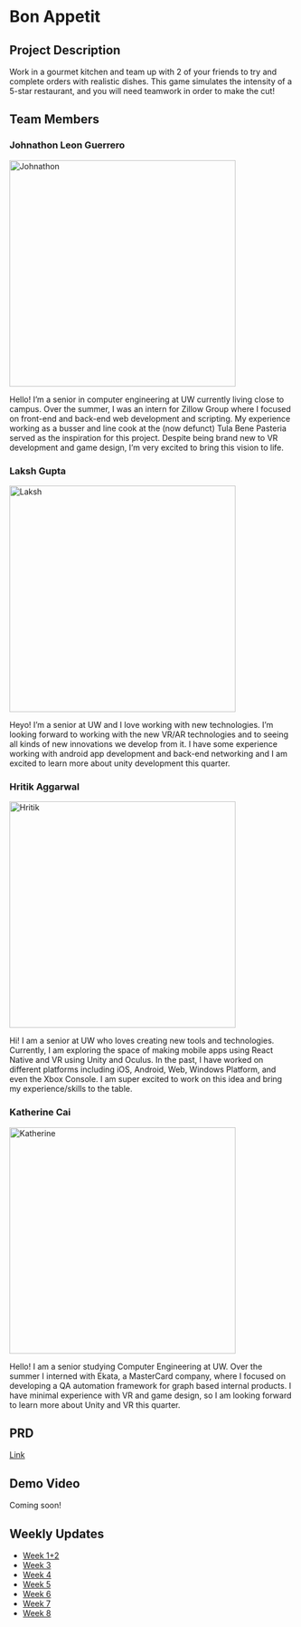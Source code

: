 # Bon Appetit

## Project Description

Work in a gourmet kitchen and team up with 2 of your friends to try and complete
orders with realistic dishes. This game simulates the intensity of a 5-star
restaurant, and you will need teamwork in order to make the cut!

## Team Members

### Johnathon Leon Guerrero

<img src="https://media.githubusercontent.com/media/UWRealityLab/xrcapstone22wi-team5/gh-pages/docs/assets/_DSC3220-Edit.jpg" alt="Johnathon" width="400"/>

Hello! I’m a senior in computer engineering at UW currently living close to
campus. Over the summer, I was an intern for Zillow Group where I focused on
front-end and back-end web development and scripting. My experience working as a
busser and line cook at the (now defunct) Tula Bene Pasteria served as the
inspiration for this project. Despite being brand new to VR development and game
design, I’m very excited to bring this vision to life.

### Laksh Gupta

<img src="https://raw.githubusercontent.com/UWRealityLab/xrcapstone22wi-team5/gh-pages/docs/assets/Laksh.jpeg" alt="Laksh" width="400"/> 

Heyo! I’m a senior at UW and I love working with new technologies. I’m looking
forward to working with the new VR/AR technologies and to seeing all kinds of
new innovations we develop from it. I have some experience working with android
app development and back-end networking and I am excited to learn more about
unity development this quarter.

### Hritik Aggarwal

<img src="https://media.githubusercontent.com/media/UWRealityLab/xrcapstone22wi-team5/gh-pages/docs/assets/hritik.png" alt="Hritik" width="400"/>

Hi! I am a senior at UW who loves creating new tools and technologies.
Currently, I am exploring the space of making mobile apps using React Native and
VR using Unity and Oculus. In the past, I have worked on different platforms
including iOS, Android, Web, Windows Platform, and even the Xbox Console. I am
super excited to work on this idea and bring my experience/skills to the table.

### Katherine Cai

<img src="https://media.githubusercontent.com/media/UWRealityLab/xrcapstone22wi-team5/gh-pages/docs/assets/DSC01517_Original.jpg" alt="Katherine" width="400"/>

Hello! I am a senior studying Computer Engineering at UW. Over the summer I
interned with Ekata, a MasterCard company, where I focused on developing a QA
automation framework for graph based internal products. I have minimal
experience with VR and game design, so I am looking forward to learn more about
Unity and VR this quarter.

## PRD

[Link](https://docs.google.com/document/d/1qiKnid1c8BujVksI3OGwbceG1bKiSeyCJPEgfXp2q0I/edit?usp=sharing)

## Demo Video

Coming soon!

## Weekly Updates

- [Week 1+2](https://uwrealitylab.github.io/xrcapstone22wi-team5/week1-2)
- [Week 3](https://uwrealitylab.github.io/xrcapstone22wi-team5/week3)
- [Week 4](https://uwrealitylab.github.io/xrcapstone22wi-team5/week4)
- [Week 5](https://uwrealitylab.github.io/xrcapstone22wi-team5/week5)
- [Week 6](https://uwrealitylab.github.io/xrcapstone22wi-team5/week6)
- [Week 7](https://uwrealitylab.github.io/xrcapstone22wi-team5/week7)
- [Week 8](https://uwrealitylab.github.io/xrcapstone22wi-team5/week8)
